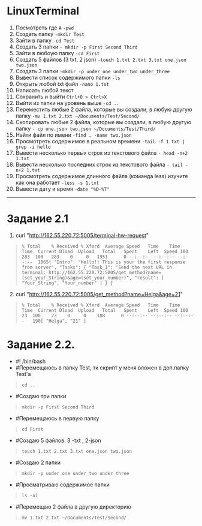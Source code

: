 # LinuxTerminal

1) Посмотреть где я `-pwd`
2) Создать папку `-mkdir Test`
3) Зайти в папку `-cd Test`
4) Создать 3 папки `- mkdir -p First Second Third`
5) Зайти в любоую папку `-cd First`
6) Создать 5 файлов (3 txt, 2 json) `-touch 1.txt 2.txt 3.txt one.json two.json`
7) Создать 3 папки `-mkdir -p under_one under_two under_three`
8) Вывести список содержимого папки `-ls`
9) Открыть любой txt файл `-nano 1.txt`
10) Написать любой текст 
11) Сохранить и выйти `Ctrl+O > Ctrl>X`
12) Выйти из папки на уровень выше `-cd ..`
13) Переместить любые 2 файла, которые вы создали, в любую другую папку `-mv 1.txt 2.txt ~/Documents/Test/Second/`
14) Скопировать любые 2 файла, которые вы создали, в любую другую папку `- cp one.json two.json ~/Documents/Test/Third/`
15) Найти файл по имени `-find . -name two.json`
16) Просмотреть содержимое в реальном времени `-tail -f 1.txt | grep -i hello`
17) Вывести несколько первых строк из текстового файла `- head -n+2 1.txt`
18) Вывести несколько последних строк из текстового файла `- tail -n+2 1.txt`
19) Просмотреть содержимое длинного файла (команда less) изучите как она работает `-less -s 1.txt`
20) Вывести дату и время `-date "%D-%T"`
***

<h1> Задание 2.1 </h1>

1. curl "http://162.55.220.72:5005/terminal-hw-request"
>  `% Total    % Received % Xferd  Average Speed   Time    Time     Time  Current
                                 Dload  Upload   Total   Spent    Left  Speed
100   283  100   283    0     0   1951      0 --:--:-- --:--:-- --:--:--  1965{
  "Intro": "Hello!! This is your the first response from server",
  "Tasks": {
    "Task_1": "Send the next URL in terminal: http://162.55.220.72:5005/get_method?name=(set_your_String)&age=(set_your_number)",
    "result": [
      "Your_String",
      "Your_number"
    ]
  }
}`
2. curl "http://162.55.220.72:5005/get_method?name=Helga&age=21"
> `% Total    % Received % Xferd  Average Speed   Time    Time     Time  Current
                                 Dload  Upload   Total   Spent    Left  Speed
100    23  100    23    0     0    188      0 --:--:-- --:--:-- --:--:--   190[
  "Helga",
  "21"
]`

<h1> Задание 2.2. </h1>

- #! /bin/bash 
- #Перемещаюсь в папку Test, тк скрипт у меня вложен в доп.папку Test'a
> `cd ..`

- #Создаю три папки
>`mkdir -p First Second Third`

- #Перемещаюсь в первую папку
>`cd First`

- #Создаю 5 файлов. 3 -txt , 2-json 
>`touch 1.txt 2.txt 3.txt one.json two.json`

- #Создаю 2 папки
>`mkdir -p under_one under_two under_three`

- #Просматриваю содержимое папки
>`ls -al`

- #Перемещаю 2 файла в другую директорию
>`mv 1.txt 2.txt ~/Documents/Test/Second/`
